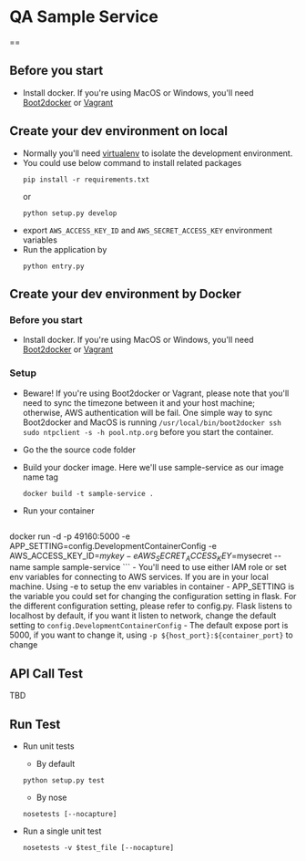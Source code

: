 # QA Sample Service
==
 
## Before you start
* Install docker. If you're using MacOS or Windows, you'll need [Boot2docker](http://boot2docker.io/) or [Vagrant](https://www.vagrantup.com/)

## Create your dev environment on local
* Normally you'll need [virtualenv](https://virtualenv.pypa.io/en/latest/) to isolate the development environment.
* You could use below command to install related packages
	```
	pip install -r requirements.txt
	```
	or 
	```
	python setup.py develop
	```
* export `AWS_ACCESS_KEY_ID` and `AWS_SECRET_ACCESS_KEY` environment variables
* Run the application by
	```
	python entry.py
	```
	
## Create your dev environment by Docker
### Before you start
* Install docker. If you're using MacOS or Windows, you'll need [Boot2docker](http://boot2docker.io/) or [Vagrant](https://www.vagrantup.com/)
### Setup 
* Beware! If you're using Boot2docker or Vagrant, please note that you'll need to sync the timezone between it and your host machine; otherwise, AWS authentication will be fail. One simple way to sync Boot2docker and MacOS is running `/usr/local/bin/boot2docker ssh sudo ntpclient -s -h pool.ntp.org` before you start the container.
* Go the the source code folder
* Build your docker image. Here we'll use sample-service as our image name tag
	```
	docker build -t sample-service .
	```
* Run your container

	```
docker run -d -p 49160:5000 -e APP_SETTING=config.DevelopmentContainerConfig  -e AWS_ACCESS_KEY_ID=$mykey -e AWS_SECRET_ACCESS_KEY=$mysecret --name sample sample-service
	```
	- You'll need to use either IAM role or set env variables for connecting to AWS services. If you are in your local machine. Using -e to setup the env variables in container
	- APP_SETTING is the variable you could set for changing the configuration setting in flask. For the different configuration setting, please refer to config.py. Flask listens to localhost by default, if you want it listen to network, change the default setting to `config.DevelopmentContainerConfig`
	- The default expose port is 5000, if you want to change it, using `-p ${host_port}:${container_port}` to change
	

## API Call Test
TBD

## Run Test
* Run unit tests  
	- By default
	
	```
	python setup.py test
	```
	- By nose
	
	```
	nosetests [--nocapture]
	```
* Run a single unit test 

	```
	nosetests -v $test_file [--nocapture]
	```
